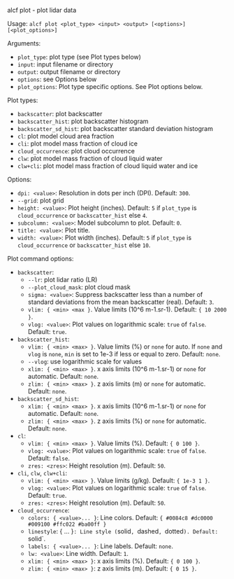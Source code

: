 
alcf plot - plot lidar data

Usage: `alcf plot <plot_type> <input> <output> [<options>] [<plot_options>]`

Arguments:

- `plot_type`: plot type (see Plot types below)
- `input`: input filename or directory
- `output`: output filename or directory
- `options`: see Options below
- `plot_options`: Plot type specific options. See Plot options below.

Plot types:

- `backscatter`: plot backscatter
- `backscatter_hist`: plot backscatter histogram
- `backscatter_sd_hist`: plot backscatter standard deviation histogram
- `cl`: plot model cloud area fraction
- `cli`: plot model mass fraction of cloud ice
- `cloud_occurrence`: plot cloud occurrence
- `clw`: plot model mass fraction of cloud liquid water
- `clw+cli`: plot model mass fraction of cloud liquid water and ice

Options:

- `dpi: <value>`: Resolution in dots per inch (DPI). Default: `300`.
- `--grid`: plot grid
- `height: <value>`: Plot height (inches).
    Default: `5` if `plot_type` is `cloud_occurrence` or `backscatter_hist`
    else `4`.
- `subcolumn: <value>`: Model subcolumn to plot. Default: `0`.
- `title: <value>`: Plot title.
- `width: <value>`: Plot width (inches).
    Default: `5` if `plot_type` is `cloud_occurrence` or `backscatter_hist`
    else `10`.

Plot command options:

- `backscatter`:
    - `--lr`: plot lidar ratio (LR)
    - `--plot_cloud_mask`: plot cloud mask
    - `sigma: <value>`: Suppress backscatter less than a number of standard deviations
        from the mean backscatter (real). Default: `3`.
    - `vlim: { <min> <max }`. Value limits (10^6 m-1.sr-1).
        Default: `{ 10 2000 }`.
    - `vlog: <value>`: Plot values on logarithmic scale: `true` of `false`.
        Default: `true`.
- `backscatter_hist`:
    - `vlim: { <min> <max> }`. Value limits (%) or `none` for auto. If `none`
        and `vlog` is `none`, `min` is set to 1e-3 if less or equal to zero.
        Default: `none`.
    - `--vlog`: use logarithmic scale for values
    - `xlim: { <min> <max> }`. x axis limits (10^6 m-1.sr-1) or `none` for
        automatic. Default: `none`.
    - `zlim: { <min> <max> }`. z axis limits (m) or `none` for automatic.
        Default: `none`.
- `backscatter_sd_hist`:
    - `xlim: { <min> <max> }`. x axis limits (10^6 m-1.sr-1) or `none` for
        automatic. Default: `none`.
    - `zlim: { <min> <max> }`. z axis limits (%) or `none` for
        automatic. Default: `none`.
- `cl`:
    - `vlim: { <min> <max> }`. Value limits (%).
        Default: `{ 0 100 }`.
    - `vlog: <value>`: Plot values on logarithmic scale: `true` of `false`.
        Default: `false`.
    - `zres: <zres>`: Height resolution (m). Default: `50`.
- `cli`, `clw`, `clw+cli`:
    - `vlim: { <min> <max> }`. Value limits (g/kg).
        Default: `{ 1e-3 1 }`.
    - `vlog: <value>`: Plot values on logarithmic scale: `true` of `false`.
        Default: `true`.
    - `zres: <zres>`: Height resolution (m). Default: `50`.
- `cloud_occurrence`:
    - `colors: { <value>... }`: Line colors.
        Default: `{ #0084c8 #dc0000 #009100 #ffc022 #ba00ff }`
    - `linestyle`: { <value> ... }`: Line style (`solid`, `dashed`, `dotted`).
        Default: `solid`.
    - `labels: { <value>... }`: Line labels. Default: `none`.
    - `lw: <value>`: Line width. Default: `1`.
    - `xlim: { <min> <max> }`: x axis limits (%). Default: `{ 0 100 }`.
    - `zlim: { <min> <max> }`: z axis limits (m). Default: `{ 0 15 }`.
	
